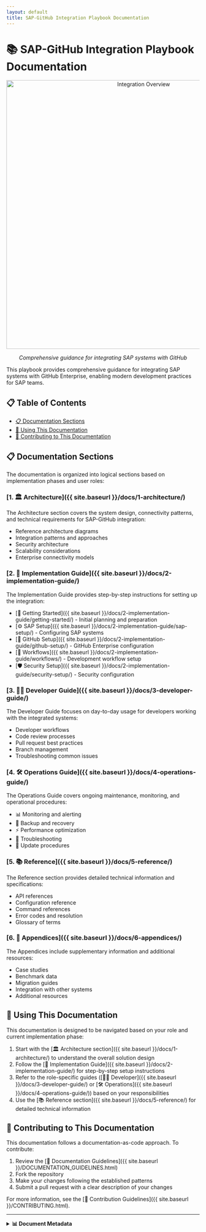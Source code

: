```yaml
---
layout: default
title: SAP-GitHub Integration Playbook Documentation
---
```


# 📚 SAP-GitHub Integration Playbook Documentation

<div align="center">
  
  <img src="../assets/images/architecture/playbook-overview.svg" alt="Integration Overview" width="700">
  
  *Comprehensive guidance for integrating SAP systems with GitHub*
</div>

This playbook provides comprehensive guidance for integrating SAP systems with GitHub Enterprise, enabling modern development practices for SAP teams.

## 📋 Table of Contents

- [📋 Documentation Sections](#documentation-sections)
- [🚀 Using This Documentation](#using-this-documentation)
- [🤝 Contributing to This Documentation](#contributing-to-this-documentation)

## 📋 Documentation Sections

The documentation is organized into logical sections based on implementation phases and user roles:

### [1. 🏛️ Architecture]({{ site.baseurl }}/docs/1-architecture/)

The Architecture section covers the system design, connectivity patterns, and technical requirements for SAP-GitHub integration:

- Reference architecture diagrams
- Integration patterns and approaches
- Security architecture
- Scalability considerations
- Enterprise connectivity models

### [2. 🔧 Implementation Guide]({{ site.baseurl }}/docs/2-implementation-guide/)

The Implementation Guide provides step-by-step instructions for setting up the integration:

- [🚀 Getting Started]({{ site.baseurl }}/docs/2-implementation-guide/getting-started/) - Initial planning and preparation
- [⚙️ SAP Setup]({{ site.baseurl }}/docs/2-implementation-guide/sap-setup/) - Configuring SAP systems
- [🔧 GitHub Setup]({{ site.baseurl }}/docs/2-implementation-guide/github-setup/) - GitHub Enterprise configuration
- [🔄 Workflows]({{ site.baseurl }}/docs/2-implementation-guide/workflows/) - Development workflow setup
- [🛡️ Security Setup]({{ site.baseurl }}/docs/2-implementation-guide/security-setup/) - Security configuration

### [3. 👨‍💻 Developer Guide]({{ site.baseurl }}/docs/3-developer-guide/)

The Developer Guide focuses on day-to-day usage for developers working with the integrated systems:

- Developer workflows
- Code review processes
- Pull request best practices
- Branch management
- Troubleshooting common issues

### [4. 🛠️ Operations Guide]({{ site.baseurl }}/docs/4-operations-guide/)

The Operations Guide covers ongoing maintenance, monitoring, and operational procedures:

- 📊 Monitoring and alerting
- 💾 Backup and recovery
- ⚡ Performance optimization
- 🔨 Troubleshooting
- 🔄 Update procedures

### [5. 📚 Reference]({{ site.baseurl }}/docs/5-reference/)

The Reference section provides detailed technical information and specifications:

- API references
- Configuration reference
- Command references
- Error codes and resolution
- Glossary of terms

### [6. 📑 Appendices]({{ site.baseurl }}/docs/6-appendices/)

The Appendices include supplementary information and additional resources:

- Case studies
- Benchmark data
- Migration guides
- Integration with other systems
- Additional resources

## 🚀 Using This Documentation

This documentation is designed to be navigated based on your role and current implementation phase:

1. Start with the [🏛️ Architecture section]({{ site.baseurl }}/docs/1-architecture/) to understand the overall solution design
2. Follow the [🔧 Implementation Guide]({{ site.baseurl }}/docs/2-implementation-guide/) for step-by-step setup instructions
3. Refer to the role-specific guides ([👨‍💻 Developer]({{ site.baseurl }}/docs/3-developer-guide/) or [🛠️ Operations]({{ site.baseurl }}/docs/4-operations-guide/)) based on your responsibilities
4. Use the [📚 Reference section]({{ site.baseurl }}/docs/5-reference/) for detailed technical information

## 🤝 Contributing to This Documentation

This documentation follows a documentation-as-code approach. To contribute:

1. Review the [📝 Documentation Guidelines]({{ site.baseurl }}/DOCUMENTATION_GUIDELINES.html)
2. Fork the repository
3. Make your changes following the established patterns
4. Submit a pull request with a clear description of your changes

For more information, see the [🤝 Contribution Guidelines]({{ site.baseurl }}/CONTRIBUTING.html).

---

<details>
<summary><strong>📊 Document Metadata</strong></summary>

- **Last Updated:** 2025-04-07
- **Version:** 1.0.0
- **Status:** Published
</details>
